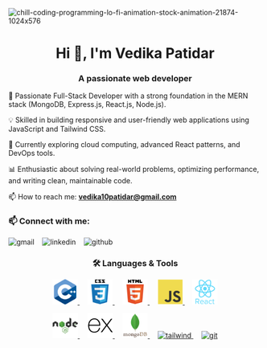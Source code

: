 ![chill-coding-programming-lo-fi-animation-stock-animation-21874-1024x576](https://user-images.githubusercontent.com/126901065/226181515-d5abe7e1-e600-4ab7-a485-f11bea8be1a5.jpg)


<h1 align="center">Hi 👋, I'm Vedika Patidar</h1>
<h3 align="center">A passionate web developer</h3>
🚀 Passionate Full-Stack Developer with a strong foundation in the MERN stack (MongoDB, Express.js, React.js, Node.js).  

💡 Skilled in building responsive and user-friendly web applications using JavaScript and Tailwind CSS.  

🌱 Currently exploring cloud computing, advanced React patterns, and DevOps tools.  

📊 Enthusiastic about solving real-world problems, optimizing performance, and writing clean, maintainable code.  

📫 How to reach me: **vedika10patidar@gmail.com**

<h3 align="left">📫 Connect with me:</h3>
<p align="left">
  <a href="mailto:vedika10patidar@gmail.com" target="_blank" style="text-decoration:none;">
    <img src="https://img.icons8.com/fluency/48/gmail-new.png" alt="gmail" width="40" height="40"/>
  </a>&nbsp;&nbsp;
  
  <a href="https://www.linkedin.com/in/vedika-patidar-286370268" target="_blank" style="text-decoration:none;">
    <img src="https://img.icons8.com/fluency/48/linkedin.png" alt="linkedin" width="40" height="40"/>
  </a>&nbsp;&nbsp;
  
  <a href="https://github.com/VedikaPatidar" target="_blank" style="text-decoration:none;">
    <img src="https://img.icons8.com/fluency/48/github.png" alt="github" width="40" height="40"/>
  </a>
</p>


<h3 align="center">🛠️ Languages & Tools</h3>

<p align="center">
  <a href="https://www.w3schools.com/cpp/" target="_blank" rel="noreferrer">
    <img src="https://raw.githubusercontent.com/devicons/devicon/master/icons/cplusplus/cplusplus-original.svg" alt="cplusplus" width="50" height="50"/>
  </a>&nbsp;&nbsp;&nbsp;
  
  <a href="https://www.w3schools.com/css/" target="_blank" rel="noreferrer">
    <img src="https://raw.githubusercontent.com/devicons/devicon/master/icons/css3/css3-original-wordmark.svg" alt="css3" width="50" height="50"/>
  </a>&nbsp;&nbsp;&nbsp;
  
  <a href="https://www.w3.org/html/" target="_blank" rel="noreferrer">
    <img src="https://raw.githubusercontent.com/devicons/devicon/master/icons/html5/html5-original-wordmark.svg" alt="html5" width="50" height="50"/>
  </a>&nbsp;&nbsp;&nbsp;
  
  <a href="https://developer.mozilla.org/en-US/docs/Web/JavaScript" target="_blank" rel="noreferrer">
    <img src="https://raw.githubusercontent.com/devicons/devicon/master/icons/javascript/javascript-original.svg" alt="javascript" width="50" height="50"/>
  </a>&nbsp;&nbsp;&nbsp;
  
  <a href="https://react.dev/" target="_blank" rel="noreferrer">
    <img src="https://raw.githubusercontent.com/devicons/devicon/master/icons/react/react-original-wordmark.svg" alt="react" width="50" height="50"/>
  </a>
</p>

<p align="center">
  <a href="https://nodejs.org/" target="_blank" rel="noreferrer">
    <img src="https://raw.githubusercontent.com/devicons/devicon/master/icons/nodejs/nodejs-original-wordmark.svg" alt="nodejs" width="50" height="50"/>
  </a>&nbsp;&nbsp;&nbsp;
  
  <a href="https://expressjs.com/" target="_blank" rel="noreferrer">
    <img src="https://raw.githubusercontent.com/devicons/devicon/master/icons/express/express-original.svg" alt="express" width="50" height="50"/>
  </a>&nbsp;&nbsp;&nbsp;
  
  <a href="https://www.mongodb.com/" target="_blank" rel="noreferrer">
    <img src="https://raw.githubusercontent.com/devicons/devicon/master/icons/mongodb/mongodb-original-wordmark.svg" alt="mongodb" width="50" height="50"/>
  </a>&nbsp;&nbsp;&nbsp;
  
  <a href="https://tailwindcss.com/" target="_blank" rel="noreferrer">
    <img src="https://www.vectorlogo.zone/logos/tailwindcss/tailwindcss-icon.svg" alt="tailwind" width="50" height="50"/>
  </a>&nbsp;&nbsp;&nbsp;
  
  <a href="https://git-scm.com/" target="_blank" rel="noreferrer">
    <img src="https://www.vectorlogo.zone/logos/git-scm/git-scm-icon.svg" alt="git" width="50" height="50"/>
  </a>
</p>
